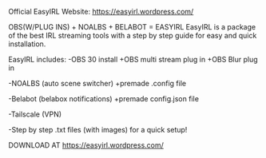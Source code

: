 Official EasyIRL Website: https://easyirl.wordpress.com/

OBS(W/PLUG INS) + NOALBS + BELABOT = EASYIRL
EasyIRL is a package of the best IRL streaming tools with a step by step guide for easy and quick installation.

EasyIRL includes:
-OBS 30 install
+OBS multi stream plug in
+OBS Blur plug in

-NOALBS (auto scene switcher)
+premade .config file

-Belabot (belabox notifications)
+premade config.json file

-Tailscale (VPN)

-Step by step .txt files (with images) for a quick setup!

DOWNLOAD AT https://easyirl.wordpress.com/
